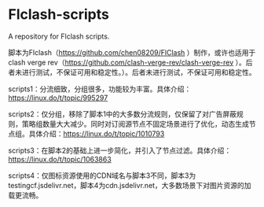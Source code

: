 # Flclash-scripts
A repository for Flclash scripts.

脚本为Flclash（https://github.com/chen08209/FlClash
）制作，或许也适用于clash verge rev（https://github.com/clash-verge-rev/clash-verge-rev
）。后者未进行测试，不保证可用和稳定性。）。后者未进行测试，不保证可用和稳定性。

scripts1：分流细致，分组很多，功能较为丰富。具体介绍：https://linux.do/t/topic/995297

scripts2：仅分组，移除了脚本1中的大多数分流规则，仅保留了对广告屏蔽规则，策略组数量大大减少。同时对订阅源节点不固定场景进行了优化，动态生成节点组。具体介绍：https://linux.do/t/topic/1010793

scripts3：在脚本2的基础上进一步简化，并引入了节点过滤。具体介绍：https://linux.do/t/topic/1063863

scripts4：仅图标资源使用的CDN域名与脚本3不同，脚本3为testingcf.jsdelivr.net，脚本4为cdn.jsdelivr.net，大多数场景下对图片资源的加载更流畅。

